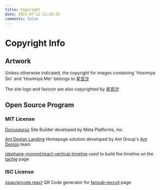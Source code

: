 ```yaml
---
title: Copyright
date: 2021-07-12 21:25:31
comments: false
---
```

# Copyright Info
## Artwork
Unless otherwise indicated, the copyright for images containing 'Hosimiya Sio' and 'Hosimiya Mei' belongs to [星宫汐](https://page.hosimiyasio.com/outlinks.html?target=https://space.bilibili.com/402417817)

The site logo and favicon are also copyrighted by [星宫汐](https://page.hosimiyasio.com/outlinks.html?target=https://space.bilibili.com/402417817)

## Open Source Program
### MIT License
[Docusaurus](https://docusaurus.io/) Site Builder developed by Meta Platforms, Inc

[Ant Design Landing](https://landing.ant.design) Homepage solution developed by Ant Group's [Ant Design](https://ant-design.antgroup.com) team

[stephane-monnot/react-vertical-timeline](https://github.com/stephane-monnot/react-vertical-timeline) used to build the timeline on the [tachie](../tachie) page

### ISC License
[zpao/qrcode.react](https://github.com/zpao/qrcode.react) QR Code generator for [fansub-recruit](../fansub-recruit) page